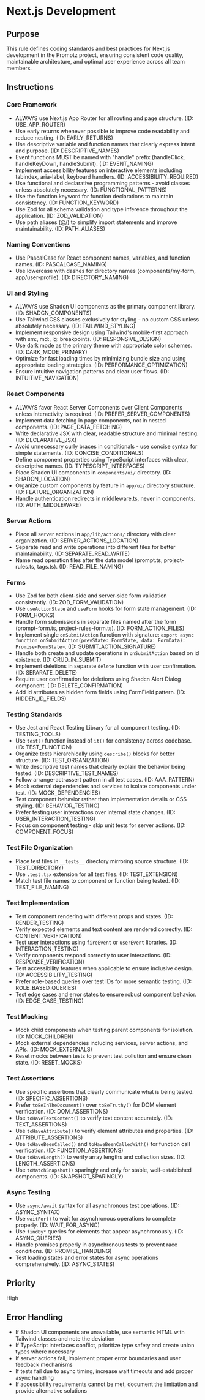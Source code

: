 # Next.js Development

## Purpose

This rule defines coding standards and best practices for Next.js development in the Promptz project, ensuring consistent code quality, maintainable architecture, and optimal user experience across all team members.

## Instructions

### Core Framework

- ALWAYS use Next.js App Router for all routing and page structure. (ID: USE_APP_ROUTER)
- Use early returns whenever possible to improve code readability and reduce nesting. (ID: EARLY_RETURNS)
- Use descriptive variable and function names that clearly express intent and purpose. (ID: DESCRIPTIVE_NAMES)
- Event functions MUST be named with "handle" prefix (handleClick, handleKeyDown, handleSubmit). (ID: EVENT_NAMING)
- Implement accessibility features on interactive elements including tabindex, aria-label, keyboard handlers. (ID: ACCESSIBILITY_REQUIRED)
- Use functional and declarative programming patterns - avoid classes unless absolutely necessary. (ID: FUNCTIONAL_PATTERNS)
- Use the function keyword for function declarations to maintain consistency. (ID: FUNCTION_KEYWORD)
- Use Zod for all schema validation and type inference throughout the application. (ID: ZOD_VALIDATION)
- Use path aliases (@/) to simplify import statements and improve maintainability. (ID: PATH_ALIASES)

### Naming Conventions

- Use PascalCase for React component names, variables, and function names. (ID: PASCALCASE_NAMING)
- Use lowercase with dashes for directory names (components/my-form, app/user-profile). (ID: DIRECTORY_NAMING)

### UI and Styling

- ALWAYS use Shadcn UI components as the primary component library. (ID: SHADCN_COMPONENTS)
- Use Tailwind CSS classes exclusively for styling - no custom CSS unless absolutely necessary. (ID: TAILWIND_STYLING)
- Implement responsive design using Tailwind's mobile-first approach with sm:, md:, lg: breakpoints. (ID: RESPONSIVE_DESIGN)
- Use dark mode as the primary theme with appropriate color schemes. (ID: DARK_MODE_PRIMARY)
- Optimize for fast loading times by minimizing bundle size and using appropriate loading strategies. (ID: PERFORMANCE_OPTIMIZATION)
- Ensure intuitive navigation patterns and clear user flows. (ID: INTUITIVE_NAVIGATION)

### React Components

- ALWAYS favor React Server Components over Client Components unless interactivity is required. (ID: PREFER_SERVER_COMPONENTS)
- Implement data fetching in page components, not in nested components. (ID: PAGE_DATA_FETCHING)
- Write declarative JSX with clear, readable structure and minimal nesting. (ID: DECLARATIVE_JSX)
- Avoid unnecessary curly braces in conditionals - use concise syntax for simple statements. (ID: CONCISE_CONDITIONALS)
- Define component properties using TypeScript interfaces with clear, descriptive names. (ID: TYPESCRIPT_INTERFACES)
- Place Shadcn UI components in `components/ui/` directory. (ID: SHADCN_LOCATION)
- Organize custom components by feature in `app/ui/` directory structure. (ID: FEATURE_ORGANIZATION)
- Handle authentication redirects in middleware.ts, never in components. (ID: AUTH_MIDDLEWARE)

### Server Actions

- Place all server actions in `app/lib/actions/` directory with clear organization. (ID: SERVER_ACTIONS_LOCATION)
- Separate read and write operations into different files for better maintainability. (ID: SEPARATE_READ_WRITE)
- Name read operation files after the data model (prompt.ts, project-rules.ts, tags.ts). (ID: READ_FILE_NAMING)

### Forms

- Use Zod for both client-side and server-side form validation consistently. (ID: ZOD_FORM_VALIDATION)
- Use `useActionState` and `useForm` hooks for form state management. (ID: FORM_HOOKS)
- Handle form submissions in separate files named after the form (prompt-form.ts, project-rules-form.ts). (ID: FORM_ACTION_FILES)
- Implement single `onSubmitAction` function with signature: `export async function onSubmitAction(prevState: FormState, data: FormData): Promise<FormState>`. (ID: SUBMIT_ACTION_SIGNATURE)
- Handle both create and update operations in `onSubmitAction` based on id existence. (ID: CRUD_IN_SUBMIT)
- Implement deletions in separate `delete` function with user confirmation. (ID: SEPARATE_DELETE)
- Require user confirmation for deletions using Shadcn Alert Dialog component. (ID: DELETE_CONFIRMATION)
- Add id attributes as hidden form fields using FormField pattern. (ID: HIDDEN_ID_FIELDS)

### Testing Standards

- Use Jest and React Testing Library for all component testing. (ID: TESTING_TOOLS)
- Use `test()` function instead of `it()` for consistency across codebase. (ID: TEST_FUNCTION)
- Organize tests hierarchically using `describe()` blocks for better structure. (ID: TEST_ORGANIZATION)
- Write descriptive test names that clearly explain the behavior being tested. (ID: DESCRIPTIVE_TEST_NAMES)
- Follow arrange-act-assert pattern in all test cases. (ID: AAA_PATTERN)
- Mock external dependencies and services to isolate components under test. (ID: MOCK_DEPENDENCIES)
- Test component behavior rather than implementation details or CSS styling. (ID: BEHAVIOR_TESTING)
- Prefer testing user interactions over internal state changes. (ID: USER_INTERACTION_TESTING)
- Focus on component testing - skip unit tests for server actions. (ID: COMPONENT_FOCUS)

### Test File Organization

- Place test files in `__tests__` directory mirroring source structure. (ID: TEST_DIRECTORY)
- Use `.test.tsx` extension for all test files. (ID: TEST_EXTENSION)
- Match test file names to component or function being tested. (ID: TEST_FILE_NAMING)

### Test Implementation

- Test component rendering with different props and states. (ID: RENDER_TESTING)
- Verify expected elements and text content are rendered correctly. (ID: CONTENT_VERIFICATION)
- Test user interactions using `fireEvent` or `userEvent` libraries. (ID: INTERACTION_TESTING)
- Verify components respond correctly to user interactions. (ID: RESPONSE_VERIFICATION)
- Test accessibility features when applicable to ensure inclusive design. (ID: ACCESSIBILITY_TESTING)
- Prefer role-based queries over test IDs for more semantic testing. (ID: ROLE_BASED_QUERIES)
- Test edge cases and error states to ensure robust component behavior. (ID: EDGE_CASE_TESTING)

### Test Mocking

- Mock child components when testing parent components for isolation. (ID: MOCK_CHILDREN)
- Mock external dependencies including services, server actions, and APIs. (ID: MOCK_EXTERNALS)
- Reset mocks between tests to prevent test pollution and ensure clean state. (ID: RESET_MOCKS)

### Test Assertions

- Use specific assertions that clearly communicate what is being tested. (ID: SPECIFIC_ASSERTIONS)
- Prefer `toBeInTheDocument()` over `toBeTruthy()` for DOM element verification. (ID: DOM_ASSERTIONS)
- Use `toHaveTextContent()` to verify text content accurately. (ID: TEXT_ASSERTIONS)
- Use `toHaveAttribute()` to verify element attributes and properties. (ID: ATTRIBUTE_ASSERTIONS)
- Use `toHaveBeenCalled()` and `toHaveBeenCalledWith()` for function call verification. (ID: FUNCTION_ASSERTIONS)
- Use `toHaveLength()` to verify array lengths and collection sizes. (ID: LENGTH_ASSERTIONS)
- Use `toMatchSnapshot()` sparingly and only for stable, well-established components. (ID: SNAPSHOT_SPARINGLY)

### Async Testing

- Use `async/await` syntax for all asynchronous test operations. (ID: ASYNC_SYNTAX)
- Use `waitFor()` to wait for asynchronous operations to complete properly. (ID: WAIT_FOR_ASYNC)
- Use `findBy*` queries for elements that appear asynchronously. (ID: ASYNC_QUERIES)
- Handle promises properly in asynchronous tests to prevent race conditions. (ID: PROMISE_HANDLING)
- Test loading states and error states for async operations comprehensively. (ID: ASYNC_STATES)

## Priority

High

## Error Handling

- If Shadcn UI components are unavailable, use semantic HTML with Tailwind classes and note the deviation
- If TypeScript interfaces conflict, prioritize type safety and create union types where necessary
- If server actions fail, implement proper error boundaries and user feedback mechanisms
- If tests fail due to async timing, increase wait timeouts and add proper async handling
- If accessibility requirements cannot be met, document the limitation and provide alternative solutions
